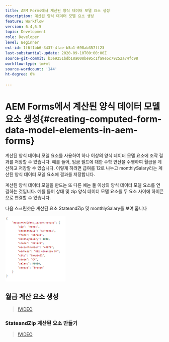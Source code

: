 ```yaml
---
title: AEM Forms에서 계산된 양식 데이터 모델 요소 생성
description: 계산된 양식 데이터 모델 요소 생성
feature: Workflow
version: 6.4,6.5
topic: Development
role: Developer
level: Beginner
exl-id: 1f6f1bb6-3437-4fae-b5a1-698ab357ff23
last-substantial-update: 2020-09-10T00:00:00Z
source-git-commit: b3e9251bdb18a008be95c1fa9e5c79252a74fc98
workflow-type: tm+mt
source-wordcount: '144'
ht-degree: 0%

---
```


# AEM Forms에서 계산된 양식 데이터 모델 요소 생성{#creating-computed-form-data-model-elements-in-aem-forms}

계산된 양식 데이터 모델 요소를 사용하여 하나 이상의 양식 데이터 모델 요소에 조작 결과를 저장할 수 있습니다. 예를 들어, 임금 필드에 대한 수학 연산을 수행하여 월급을 계산하고 저장할 수 있습니다. 이렇게 하려면 급여를 12로 나누고 monthlySalary라는 계산된 양식 데이터 모델 요소에 결과를 저장합니다.

계산된 양식 데이터 모델을 만드는 또 다른 예는 둘 이상의 양식 데이터 모델 요소를 연결하는 것입니다. 예를 들어 상태 및 zip 양식 데이터 모델 요소를 두 요소 사이에 하이픈으로 연결할 수 있습니다.

다음 스크린샷은 계산된 요소 StateandZip 및 monthlySalary를 보여 줍니다

![computedfdmelement](assets/computedfdmelement.gif)

## 월급 계산 요소 생성

>[!VIDEO](https://video.tv.adobe.com/v/23855?quality=12&learn=on)

### StateandZip 계산된 요소 만들기

>[!VIDEO](https://video.tv.adobe.com/v/23856?quality=12&learn=on)
